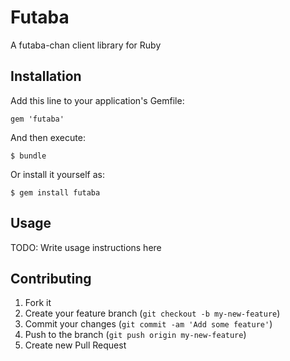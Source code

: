 # Futaba

A futaba-chan client library for Ruby

## Installation

Add this line to your application's Gemfile:

    gem 'futaba'

And then execute:

    $ bundle

Or install it yourself as:

    $ gem install futaba

## Usage

TODO: Write usage instructions here

## Contributing

1. Fork it
2. Create your feature branch (`git checkout -b my-new-feature`)
3. Commit your changes (`git commit -am 'Add some feature'`)
4. Push to the branch (`git push origin my-new-feature`)
5. Create new Pull Request
